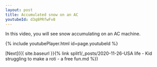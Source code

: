 ```yaml
---
layout: post
title: Accumulated snow on an AC
youtubeId: d3q8PRfwFv8
---
```

 
In this video, you will see snow accumulating on an AC machine.
 
 
 


{% include youtubePlayer.html id=page.youtubeId %}
 
 
[Next]({{ site.baseurl }}{% link split1/_posts/2020-11-26-USA life - Kid struggling to make a roti - a free fun.md %})
